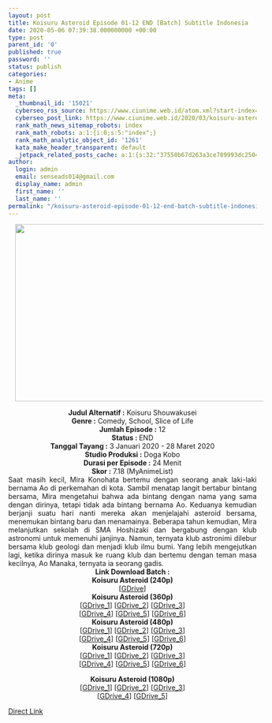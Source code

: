 ```yaml
---
layout: post
title: Koisuru Asteroid Episode 01-12 END [Batch] Subtitle Indonesia
date: 2020-05-06 07:39:38.000000000 +00:00
type: post
parent_id: '0'
published: true
password: ''
status: publish
categories:
- Anime
tags: []
meta:
  _thumbnail_id: '15021'
  cyberseo_rss_source: https://www.ciunime.web.id/atom.xml?start-index=901&max-results=150
  cyberseo_post_link: https://www.ciunime.web.id/2020/03/koisuru-asteroid-episode-01-12-end.html
  rank_math_news_sitemap_robots: index
  rank_math_robots: a:1:{i:0;s:5:"index";}
  rank_math_analytic_object_id: '1261'
  kata_make_header_transparent: default
  _jetpack_related_posts_cache: a:1:{s:32:"37550b67d263a3ce789993dc25046c5f";a:2:{s:7:"expires";i:1649660338;s:7:"payload";a:0:{}}}
author:
  login: admin
  email: senseads014@gmail.com
  display_name: admin
  first_name: ''
  last_name: ''
permalink: "/koisuru-asteroid-episode-01-12-end-batch-subtitle-indonesia/"
---
```

<div class="separator" style="clear: both; text-align: center;"><a href="https://1.bp.blogspot.com/-t6ZtXOIn-Cw/XhDGd1SxBOI/AAAAAAAAdxA/tl1Zi7T5Bk0kP9sQ8dfoTJSAiaOOCRO9wCLcBGAsYHQ/s1600/Koisuru%2BAsteroid.png" imageanchor="1" style="margin-left: 1em; margin-right: 1em;"><img border="0" data-original-height="720" data-original-width="1280" height="360" src="{{ site.baseurl }}/assets/2020/05/Koisuru%2BAsteroid.png" width="640" /></a></div>
<p>
<div style="text-align: center;"><b>Judul</b><b><b>&nbsp;Alternatif</b>&nbsp;:</b>&nbsp;Koisuru Shouwakusei</div>
<div style="text-align: center;"><b>Genre :</b>&nbsp;Comedy, School, Slice of Life</div>
<div style="text-align: center;"><b>Jumlah Episode :</b>&nbsp;12<br /><b>Status :&nbsp;</b>END<br /><b>Tanggal Tayang :</b>&nbsp;3 Januari 2020 - 28 Maret 2020<br /><b>Studio Produksi :</b>&nbsp;Doga Kobo<br /><b>Durasi per Episode :</b>&nbsp;24 Menit</div>
<div style="text-align: center;"><b>Skor :</b>&nbsp;7.18 (MyAnimeList)</div>
<div style="text-align: center;"></div>
<div style="text-align: justify;">Saat masih kecil, Mira Konohata bertemu dengan seorang anak laki-laki bernama Ao di perkemahan di kota. Sambil menatap langit bertabur bintang bersama, Mira mengetahui bahwa ada bintang dengan nama yang sama dengan dirinya, tetapi tidak ada bintang bernama Ao. Keduanya kemudian berjanji suatu hari nanti mereka akan menjelajahi asteroid bersama, menemukan bintang baru dan menamainya. Beberapa tahun kemudian, Mira melanjutkan sekolah di SMA Hoshizaki dan bergabung dengan klub astronomi untuk memenuhi janjinya. Namun, ternyata klub astronimi dilebur bersama klub geologi dan menjadi klub ilmu bumi. Yang lebih mengejutkan lagi, ketika dirinya masuk ke ruang klub dan bertemu dengan teman masa kecilnya, Ao Manaka, ternyata ia seorang gadis.</div>
<div style="text-align: justify;"></div>
<div style="text-align: justify;"></div>
<div style="text-align: center;">
<div style="text-align: center;"><b>Link Download Batch :</b></div>
<div style="text-align: center;">
<div style="text-align: center;">
<div style="text-align: center;"><b>Koisuru Asteroid&nbsp;(240p)</b></div>
</div>
<div style="text-align: center;">[<a href="https://drive.google.com/uc?export=download&amp;id=1B7kx4ZnIvq8PSlre9N-e3G_jw8BfAyNQ" target="_blank" rel="noopener">GDrive</a>]</div>
<div style="text-align: center;"></div>
<div style="text-align: center;"><b>Koisuru Asteroid&nbsp;(360p)</b></div>
</div>
<div style="text-align: center;">[<a href="https://drive.google.com/uc?id=1m9T6uhHXs4b4PTjPoAbrwJ-LJrLzbFIA" target="_blank" rel="noopener">GDrive_1</a>] [<a href="https://drive.google.com/uc?id=1yCQrqHAeuL1MkwAFiVSuUOFZfwwMq_75" target="_blank" rel="noopener">GDrive_2</a>] [<a href="https://drive.google.com/uc?id=1D6KXZEEl21adaNK9xQhgaPogk-4jMiMd" target="_blank" rel="noopener">GDrive_3</a>]<br />[<a href="https://drive.google.com/uc?id=1qQeRD_aOOXgXoyrW_ijvCdWaycirbWA7" target="_blank" rel="noopener">GDrive_4</a>] [<a href="https://drive.google.com/uc?id=1Re3mT_N78rWUruJOUBSsHU7YGU5ITe0b" target="_blank" rel="noopener">GDrive_5</a>] [<a href="https://drive.google.com/uc?export=download&amp;id=1_OEEYefUFUOM-2Bu821pwQDy8Mr52Ezn" target="_blank" rel="noopener">GDrive_6</a>]</div>
<div style="text-align: center;"></div>
<div style="text-align: center;"><b>Koisuru Asteroid&nbsp;(480p)</b><br />[<a href="https://drive.google.com/uc?id=1gg6KIRih8c12MJdi8Z0ru8h240GR1IeE" target="_blank" rel="noopener">GDrive_1</a>] [<a href="https://drive.google.com/uc?id=19bYjIODI7btsmnYmhyaubVO4RBZiXWKW" target="_blank" rel="noopener">GDrive_2</a>] [<a href="https://drive.google.com/uc?id=1apu-4X-S2UfO4a2QP8HTbj0QHPnXtiSL" target="_blank" rel="noopener">GDrive_3</a>]<br />[<a href="https://drive.google.com/uc?id=18nPTh5LlDSrm67nguPaysK8IwRMd5yom" target="_blank" rel="noopener">GDrive_4</a>] [<a href="https://drive.google.com/uc?id=1Aczm-Q5rsu56GkcCt3Yze_xZo9tV6wPD" target="_blank" rel="noopener">GDrive_5</a>] [<a href="https://drive.google.com/uc?export=download&amp;id=1kFA2idLHhI25VAElB-MO4UYcj_r79Z10" target="_blank" rel="noopener">GDrive_6</a>]</div>
<div style="text-align: center;"><b>Koisuru Asteroid&nbsp;(720p)</b><br />[<a href="https://drive.google.com/uc?id=10-DYLtT98GTgBpU_iKMLRvQ_UBdDlSUL" target="_blank" rel="noopener">GDrive_1</a>] [<a href="https://drive.google.com/uc?id=1XLxFbGv865UHnt4pQglNssULM4DKh_sD" target="_blank" rel="noopener">GDrive_2</a>] [<a href="https://drive.google.com/uc?id=1I1kGCEEXSmMwXd6Wam-dR4YmmYqlHlYJ" target="_blank" rel="noopener">GDrive_3</a>]<br />[<a href="https://drive.google.com/uc?id=121iT0BDwQpdgYItphmbcseFOOH35xtJY" target="_blank" rel="noopener">GDrive_4</a>] [<a href="https://drive.google.com/uc?id=15OKVzynR5i65bPjop3J5CgH5JJ0s3tej" target="_blank" rel="noopener">GDrive_5</a>] [<a href="https://drive.google.com/uc?export=download&amp;id=1aZB1TvUB0OTcLhAAcv6ciO6VN2Yjmmev" target="_blank" rel="noopener">GDrive_6</a>]</p>
<p><b>Koisuru Asteroid&nbsp;(1080p)</b><br />[<a href="https://drive.google.com/uc?id=1HxCpLixi0VKsLm497Pz2BjEXbe7lnzp7" target="_blank" rel="noopener">GDrive_1</a>] [<a href="https://drive.google.com/uc?id=1QRjvmxlsmvkLEgEExicB30d3u3nKUCTI" target="_blank" rel="noopener">GDrive_2</a>] [<a href="https://drive.google.com/uc?id=11CI1Os5Q5lhSpGYikfpnRpJAoCsY1RpC" target="_blank" rel="noopener">GDrive_3</a>]<br />[<a href="https://drive.google.com/uc?id=1erDK7JXHj_acrRPZ6bxhXrnWWEbVRwCM" target="_blank" rel="noopener">GDrive_4</a>] [<a href="https://drive.google.com/uc?id=1ug5qt0juBHQhXO-kuymsUkIqFQZ1bjD1" target="_blank" rel="noopener">GDrive_5</a>]</div>
</div>
<link rel="stylesheet" href="https://cdnjs.cloudflare.com/ajax/libs/font-awesome/4.7.0/css/font-awesome.min.css" />
<div class="divbtn"> <a href="https://handymansurrender.com/fihup8buzv?key=94550f7ce39444073321dde3b8782f97" class="btn"><i class="fa fa-download"></i> Direct Link</a> </div>
